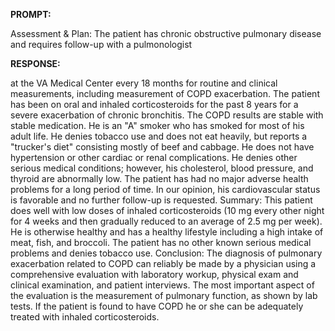 **PROMPT:**

Assessment & Plan:  The patient has chronic obstructive pulmonary disease and requires follow-up with a pulmonologist

**RESPONSE:**

  at the VA Medical Center every 18 months for routine and clinical measurements, including measurement of COPD exacerbation. The patient has been on oral and inhaled corticosteroids for the past 8 years for a severe exacerbation of chronic bronchitis. The COPD results are stable with stable medication. He is an "A" smoker who has smoked for most of his adult life. He denies tobacco use and does not eat heavily, but reports a "trucker's diet" consisting mostly of beef and cabbage. He does not have hypertension or other cardiac or renal complications. He denies other serious medical conditions; however, his cholesterol, blood pressure, and thyroid are abnormally low. The patient has had no major adverse health problems for a long period of time. In our opinion, his cardiovascular status is favorable and no further follow-up is requested.  Summary: This patient does well with low doses of inhaled corticosteroids (10 mg every other night for 4 weeks and then gradually reduced to an average of 2.5 mg per week). He is otherwise healthy and has a healthy lifestyle including a high intake of meat, fish, and broccoli. The patient has no other known serious medical problems and denies tobacco use.  Conclusion: The diagnosis of pulmonary exacerbation related to COPD can reliably be made by a physician using a comprehensive evaluation with laboratory workup, physical exam and clinical examination, and patient interviews. The most important aspect of the evaluation is the measurement of pulmonary function, as shown by lab tests. If the patient is found to have COPD he or she can be adequately treated with inhaled corticosteroids.